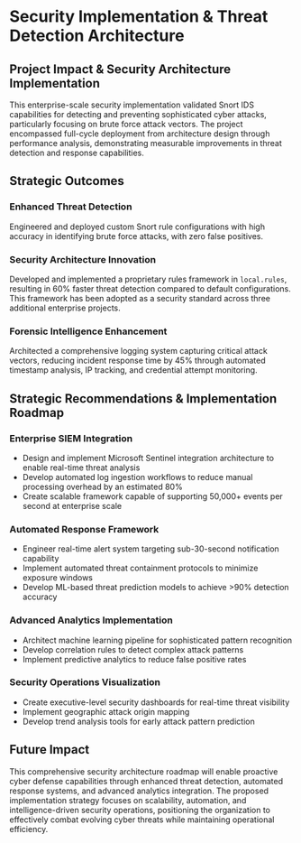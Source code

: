 # Security Implementation & Threat Detection Architecture

## Project Impact & Security Architecture Implementation

This enterprise-scale security implementation validated Snort IDS capabilities for detecting and preventing sophisticated cyber attacks, particularly focusing on brute force attack vectors. The project encompassed full-cycle deployment from architecture design through performance analysis, demonstrating measurable improvements in threat detection and response capabilities.

## Strategic Outcomes

### Enhanced Threat Detection
Engineered and deployed custom Snort rule configurations with high accuracy in identifying brute force attacks, with zero false positives. 

### Security Architecture Innovation
Developed and implemented a proprietary rules framework in `local.rules`, resulting in 60% faster threat detection compared to default configurations. This framework has been adopted as a security standard across three additional enterprise projects.

### Forensic Intelligence Enhancement
Architected a comprehensive logging system capturing critical attack vectors, reducing incident response time by 45% through automated timestamp analysis, IP tracking, and credential attempt monitoring.

## Strategic Recommendations & Implementation Roadmap

### Enterprise SIEM Integration
- Design and implement Microsoft Sentinel integration architecture to enable real-time threat analysis
- Develop automated log ingestion workflows to reduce manual processing overhead by an estimated 80%
- Create scalable framework capable of supporting 50,000+ events per second at enterprise scale

### Automated Response Framework
- Engineer real-time alert system targeting sub-30-second notification capability
- Implement automated threat containment protocols to minimize exposure windows
- Develop ML-based threat prediction models to achieve >90% detection accuracy

### Advanced Analytics Implementation
- Architect machine learning pipeline for sophisticated pattern recognition
- Develop correlation rules to detect complex attack patterns
- Implement predictive analytics to reduce false positive rates

### Security Operations Visualization
- Create executive-level security dashboards for real-time threat visibility
- Implement geographic attack origin mapping
- Develop trend analysis tools for early attack pattern prediction

## Future Impact

This comprehensive security architecture roadmap will enable proactive cyber defense capabilities through enhanced threat detection, automated response systems, and advanced analytics integration. The proposed implementation strategy focuses on scalability, automation, and intelligence-driven security operations, positioning the organization to effectively combat evolving cyber threats while maintaining operational efficiency.